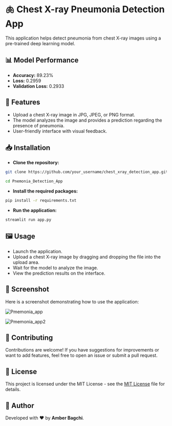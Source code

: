 # 🫁 Chest X-ray Pneumonia Detection App

This application helps detect pneumonia from chest X-ray images using a pre-trained deep learning model.

## 📊 Model Performance

- **Accuracy:** 89.23%
- **Loss:** 0.2959
- **Validation Loss:** 0.2933

## 🚀 Features

- Upload a chest X-ray image in JPG, JPEG, or PNG format.
- The model analyzes the image and provides a prediction regarding the presence of pneumonia.
- User-friendly interface with visual feedback.

## 📥 Installation

- **Clone the repository:**

```bash
git clone https://github.com/your_username/chest_xray_detection_app.git
```
```bash
cd Pnemonia_Detection_App
```
- **Install the required packages:**

```bash
pip install -r requirements.txt
```
- **Run the application:**

```bash
streamlit run app.py
```

## 🖼️ Usage
- Launch the application.
- Upload a chest X-ray image by dragging and dropping the file into the upload area.
- Wait for the model to analyze the image.
- View the prediction results on the interface.

## 📸 Screenshot
Here is a screenshot demonstrating how to use the application:

![Pmemonia_app](https://github.com/user-attachments/assets/de972538-0c89-4480-847b-5b962c072805)


![Pmemonia_app2](https://github.com/user-attachments/assets/5e9463da-1aee-4a65-ab60-fca3bdcec989)



## 🤝 Contributing
Contributions are welcome! If you have suggestions for improvements or want to add features, feel free to open an issue or submit a pull request.

## 📝 License
This project is licensed under the MIT License - see the [MIT License](https://opensource.org/licenses/MIT) file for details.

## 👤 Author
Developed with ❤️ by **Amber Bagchi**.

